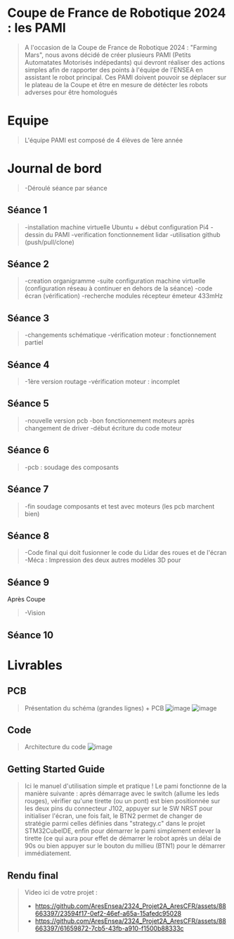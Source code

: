 # Coupe de France de Robotique 2024 : les PAMI
> A l'occasion de la Coupe de France de Robotique 2024 : "Farming Mars", nous avons décidé de créer plusieurs PAMI (Petits Automatates Motorisés indépedants) qui devront réaliser des actions simples afin de rapporter des points à l'équipe de l'ENSEA  en assistant le robot principal. Ces PAMI doivent pouvoir se déplacer sur le plateau de la Coupe et être en mesure de détécter les robots adverses pour être homologués 

# Equipe
> L'équipe PAMI est composé de 4 élèves de 1ère année 

# Journal de bord
>-Déroulé séance par séance

## Séance 1
>-installation machine virtuelle Ubuntu + début configuration Pi4
>-dessin du PAMI
>-verification fonctionnement lidar
>-utilisation github (push/pull/clone)

## Séance 2
>-creation organigramme
>-suite configuration machine virtuelle (configuration réseau à continuer en dehors de la séance)
>-code écran (vérification)
>-recherche modules récepteur émeteur 433mHz

## Séance 3
>-changements schématique
>-vérification moteur : fonctionnement partiel

## Séance 4
>-1ère version routage
>-vérification moteur : incomplet

## Séance 5
>-nouvelle version pcb
>-bon fonctionnement moteurs après changement de driver 
>-début écriture du code moteur

## Séance 6
>-pcb : soudage des composants

## Séance 7
>-fin soudage composants et test avec moteurs (les pcb marchent bien)

## Séance 8
>-Code final qui doit fusionner le code du Lidar des roues et de l'écran
>-Méca : Impression des deux autres modèles 3D pour

## Séance 9
Après Coupe
>-Vision

## Séance 10

# Livrables
## PCB
> Présentation du schéma (grandes lignes) + PCB
![image](https://github.com/AresEnsea/2324_Projet2A_AresCFR/assets/88663397/359529a3-b0eb-448c-b854-ca4c4fa7e357)
![image](https://github.com/AresEnsea/2324_Projet2A_AresCFR/assets/88663397/d61f68f4-0344-420d-ba32-260c9ede2a29)

## Code
> Architecture du code
> ![image](https://github.com/AresEnsea/2324_Projet2A_AresCFR/assets/88663397/58c2daaa-fe78-4746-8fa8-1725627ea0fe)

## Getting Started Guide
> Ici le manuel d'utilisation simple et pratique !
> Le pami fonctionne de la manière suivante : après démarrage avec le switch (allume les leds rouges),
vérifier qu'une tirette (ou un pont) est bien positionnée sur les deux pins du connecteur J102,  appuyer sur le SW NRST pour initialiser l'écran, une fois fait, le BTN2 permet de changer de stratégie parmi celles définies dans "strategy.c" dans le projet STM32CubeIDE, enfin pour démarrer le pami simplement enlever la tirette (ce qui aura pour effet de démarrer le robot après un délai de 90s ou bien appuyer sur le bouton du millieu (BTN1) pour le démarrer immédiatement.

## Rendu final
>Video ici de votre projet :
> - https://github.com/AresEnsea/2324_Projet2A_AresCFR/assets/88663397/23594f17-0ef2-46ef-a65a-15afedc95028
> - https://github.com/AresEnsea/2324_Projet2A_AresCFR/assets/88663397/61659872-7cb5-43fb-a910-f1500b88333c


